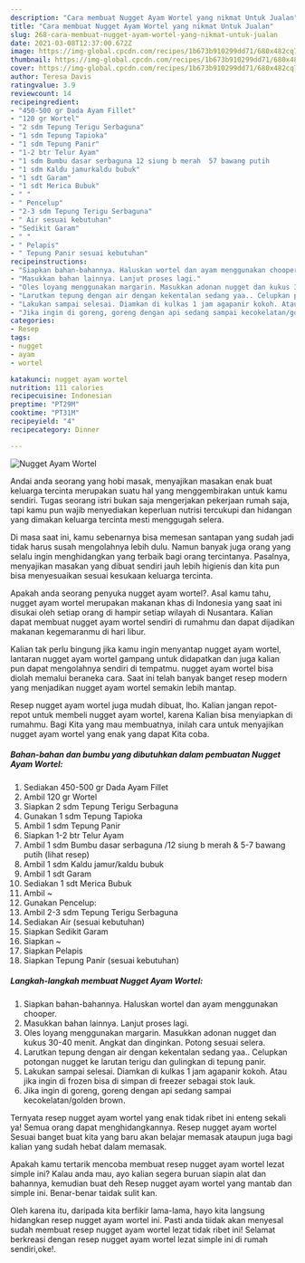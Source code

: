 ```yaml
---
description: "Cara membuat Nugget Ayam Wortel yang nikmat Untuk Jualan"
title: "Cara membuat Nugget Ayam Wortel yang nikmat Untuk Jualan"
slug: 268-cara-membuat-nugget-ayam-wortel-yang-nikmat-untuk-jualan
date: 2021-03-08T12:37:00.672Z
image: https://img-global.cpcdn.com/recipes/1b673b910299dd71/680x482cq70/nugget-ayam-wortel-foto-resep-utama.jpg
thumbnail: https://img-global.cpcdn.com/recipes/1b673b910299dd71/680x482cq70/nugget-ayam-wortel-foto-resep-utama.jpg
cover: https://img-global.cpcdn.com/recipes/1b673b910299dd71/680x482cq70/nugget-ayam-wortel-foto-resep-utama.jpg
author: Teresa Davis
ratingvalue: 3.9
reviewcount: 14
recipeingredient:
- "450-500 gr Dada Ayam Fillet"
- "120 gr Wortel"
- "2 sdm Tepung Terigu Serbaguna"
- "1 sdm Tepung Tapioka"
- "1 sdm Tepung Panir"
- "1-2 btr Telur Ayam"
- "1 sdm Bumbu dasar serbaguna 12 siung b merah  57 bawang putih           lihat resep"
- "1 sdm Kaldu jamurkaldu bubuk"
- "1 sdt Garam"
- "1 sdt Merica Bubuk"
- " "
- " Pencelup"
- "2-3 sdm Tepung Terigu Serbaguna"
- " Air sesuai kebutuhan"
- "Sedikit Garam"
- " "
- " Pelapis"
- " Tepung Panir sesuai kebutuhan"
recipeinstructions:
- "Siapkan bahan-bahannya. Haluskan wortel dan ayam menggunakan chooper."
- "Masukkan bahan lainnya. Lanjut proses lagi."
- "Oles loyang menggunakan margarin. Masukkan adonan nugget dan kukus 30-40 menit. Angkat dan dinginkan. Potong sesuai selera."
- "Larutkan tepung dengan air dengan kekentalan sedang yaa.. Celupkan potongan nugget ke larutan terigu dan gulingkan di tepung panir."
- "Lakukan sampai selesai. Diamkan di kulkas 1 jam agapanir kokoh. Atau jika ingin di frozen bisa di simpan di freezer sebagai stok lauk."
- "Jika ingin di goreng, goreng dengan api sedang sampai kecokelatan/golden brown."
categories:
- Resep
tags:
- nugget
- ayam
- wortel

katakunci: nugget ayam wortel 
nutrition: 111 calories
recipecuisine: Indonesian
preptime: "PT29M"
cooktime: "PT31M"
recipeyield: "4"
recipecategory: Dinner

---
```



![Nugget Ayam Wortel](https://img-global.cpcdn.com/recipes/1b673b910299dd71/680x482cq70/nugget-ayam-wortel-foto-resep-utama.jpg)

Andai anda seorang yang hobi masak, menyajikan masakan enak buat keluarga tercinta merupakan suatu hal yang menggembirakan untuk kamu sendiri. Tugas seorang istri bukan saja mengerjakan pekerjaan rumah saja, tapi kamu pun wajib menyediakan keperluan nutrisi tercukupi dan hidangan yang dimakan keluarga tercinta mesti menggugah selera.

Di masa  saat ini, kamu sebenarnya bisa memesan santapan yang sudah jadi tidak harus susah mengolahnya lebih dulu. Namun banyak juga orang yang selalu ingin menghidangkan yang terbaik bagi orang tercintanya. Pasalnya, menyajikan masakan yang dibuat sendiri jauh lebih higienis dan kita pun bisa menyesuaikan sesuai kesukaan keluarga tercinta. 



Apakah anda seorang penyuka nugget ayam wortel?. Asal kamu tahu, nugget ayam wortel merupakan makanan khas di Indonesia yang saat ini disukai oleh setiap orang di hampir setiap wilayah di Nusantara. Kalian dapat membuat nugget ayam wortel sendiri di rumahmu dan dapat dijadikan makanan kegemaranmu di hari libur.

Kalian tak perlu bingung jika kamu ingin menyantap nugget ayam wortel, lantaran nugget ayam wortel gampang untuk didapatkan dan juga kalian pun dapat mengolahnya sendiri di tempatmu. nugget ayam wortel bisa diolah memalui beraneka cara. Saat ini telah banyak banget resep modern yang menjadikan nugget ayam wortel semakin lebih mantap.

Resep nugget ayam wortel juga mudah dibuat, lho. Kalian jangan repot-repot untuk membeli nugget ayam wortel, karena Kalian bisa menyiapkan di rumahmu. Bagi Kita yang mau membuatnya, inilah cara untuk menyajikan nugget ayam wortel yang enak yang dapat Kita coba.

<!--inarticleads1-->

##### Bahan-bahan dan bumbu yang dibutuhkan dalam pembuatan Nugget Ayam Wortel:

1. Sediakan 450-500 gr Dada Ayam Fillet
1. Ambil 120 gr Wortel
1. Siapkan 2 sdm Tepung Terigu Serbaguna
1. Gunakan 1 sdm Tepung Tapioka
1. Ambil 1 sdm Tepung Panir
1. Siapkan 1-2 btr Telur Ayam
1. Ambil 1 sdm Bumbu dasar serbaguna /12 siung b merah &amp; 5-7 bawang putih           (lihat resep)
1. Ambil 1 sdm Kaldu jamur/kaldu bubuk
1. Ambil 1 sdt Garam
1. Sediakan 1 sdt Merica Bubuk
1. Ambil  ~
1. Gunakan  Pencelup:
1. Ambil 2-3 sdm Tepung Terigu Serbaguna
1. Sediakan  Air (sesuai kebutuhan)
1. Siapkan Sedikit Garam
1. Siapkan  ~
1. Siapkan  Pelapis
1. Siapkan  Tepung Panir (sesuai kebutuhan)




<!--inarticleads2-->

##### Langkah-langkah membuat Nugget Ayam Wortel:

1. Siapkan bahan-bahannya. Haluskan wortel dan ayam menggunakan chooper.
1. Masukkan bahan lainnya. Lanjut proses lagi.
1. Oles loyang menggunakan margarin. Masukkan adonan nugget dan kukus 30-40 menit. Angkat dan dinginkan. Potong sesuai selera.
1. Larutkan tepung dengan air dengan kekentalan sedang yaa.. Celupkan potongan nugget ke larutan terigu dan gulingkan di tepung panir.
1. Lakukan sampai selesai. Diamkan di kulkas 1 jam agapanir kokoh. Atau jika ingin di frozen bisa di simpan di freezer sebagai stok lauk.
1. Jika ingin di goreng, goreng dengan api sedang sampai kecokelatan/golden brown.




Ternyata resep nugget ayam wortel yang enak tidak ribet ini enteng sekali ya! Semua orang dapat menghidangkannya. Resep nugget ayam wortel Sesuai banget buat kita yang baru akan belajar memasak ataupun juga bagi kalian yang sudah hebat dalam memasak.

Apakah kamu tertarik mencoba membuat resep nugget ayam wortel lezat simple ini? Kalau anda mau, ayo kalian segera buruan siapin alat dan bahannya, kemudian buat deh Resep nugget ayam wortel yang mantab dan simple ini. Benar-benar taidak sulit kan. 

Oleh karena itu, daripada kita berfikir lama-lama, hayo kita langsung hidangkan resep nugget ayam wortel ini. Pasti anda tiidak akan menyesal sudah membuat resep nugget ayam wortel lezat tidak ribet ini! Selamat berkreasi dengan resep nugget ayam wortel lezat simple ini di rumah sendiri,oke!.

